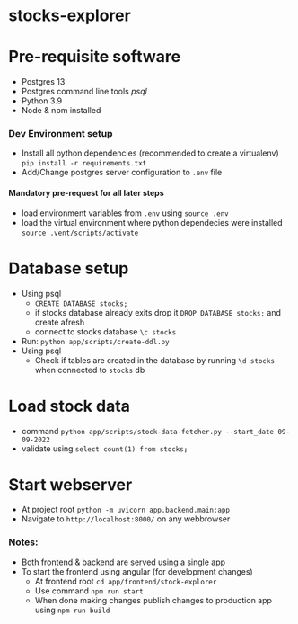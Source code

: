 # stocks-explorer

# Pre-requisite software
- Postgres 13
- Postgres command line tools *psql*
- Python 3.9
- Node & npm installed

### Dev Environment setup
- Install all python dependencies (recommended to create a virtualenv) `pip install -r requirements.txt`
- Add/Change postgres server configuration to `.env` file
#### Mandatory pre-request for all later steps
- load environment variables from `.env` using `source .env`
- load the virtual environment where python dependecies were installed `source .vent/scripts/activate`

# Database setup
- Using psql
  - `CREATE DATABASE stocks;`
  - if stocks database already exits drop it `DROP DATABASE stocks;` and create afresh
  - connect to stocks database `\c stocks`
- Run: `python app/scripts/create-ddl.py`
- Using psql
  - Check if tables are created in the database by running `\d stocks` when connected to `stocks` db

# Load stock data
- command `python app/scripts/stock-data-fetcher.py --start_date 09-09-2022`
- validate using `select count(1) from stocks;`


# Start webserver
- At project root `python -m uvicorn app.backend.main:app`
- Navigate to `http://localhost:8000/` on any webbrowser


### Notes:
- Both frontend & backend are served using a single app
- To start the frontend using angular (for development changes)
  - At frontend root `cd app/frontend/stock-explorer`
  - Use command `npm run start`
  - When done making changes publish changes to production app using `npm run build`